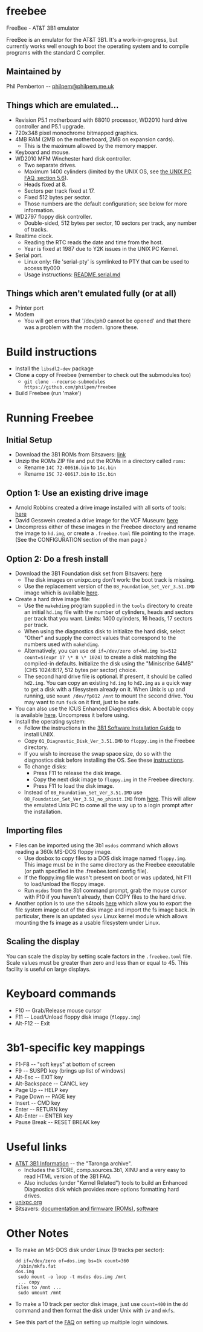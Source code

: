 # freebee
FreeBee - AT&amp;T 3B1 emulator

FreeBee is an emulator for the AT&T 3B1. It's a work-in-progress, but currently works well enough to boot the operating system and to compile programs with the standard C compiler.


## Maintained by

Phil Pemberton -- <philpem@philpem.me.uk>


## Things which are emulated...

  * Revision P5.1 motherboard with 68010 processor, WD2010 hard drive controller and P5.1 upgrade.
  * 720x348 pixel monochrome bitmapped graphics.
  * 4MB RAM (2MB on the motherboard, 2MB on expansion cards).
    * This is the maximum allowed by the memory mapper.
  * Keyboard and mouse.
  * WD2010 MFM Winchester hard disk controller.
    * Two separate drives.
    * Maximum 1400 cylinders (limited by the UNIX OS, see [the UNIX PC FAQ, section 5.6](http://www.unixpc.org/FAQ)).
    * Heads fixed at 8.
    * Sectors per track fixed at 17.
    * Fixed 512 bytes per sector.
    * Those numbers are the default configuration; see below for more information.
  * WD2797 floppy disk controller.
    * Double-sided, 512 bytes per sector, 10 sectors per track, any number of tracks.
  * Realtime clock.
    * Reading the RTC reads the date and time from the host.
    * Year is fixed at 1987 due to Y2K issues in the UNIX PC Kernel.
  * Serial port.
    * Linux only: file 'serial-pty' is symlinked to PTY that can be used to access tty000
    * Usage instructions: [README.serial.md](README.serial.md)



## Things which aren't emulated fully (or at all)

  * Printer port
  * Modem
    * You will get errors that '/dev/ph0 cannot be opened' and that there was a problem with the modem. Ignore these.


# Build instructions

  - Install the `libsdl2-dev` package
  - Clone a copy of Freebee (remember to check out the submodules too)
    - `git clone --recurse-submodules https://github.com/philpem/freebee`
  - Build Freebee (run 'make')


# Running Freebee

## Initial Setup
  - Download the 3B1 ROMs from Bitsavers: [link](http://bitsavers.org/pdf/att/3b1/firmware/3b1_roms.zip)
  - Unzip the ROMs ZIP file and put the ROMs in a directory called `roms`:
    * Rename `14C 72-00616.bin` to `14c.bin`
    * Rename `15C 72-00617.bin` to `15c.bin`

## Option 1: Use an existing drive image
  - Arnold Robbins created a drive image installed with all sorts of tools: [here](https://www.skeeve.com/3b1/)
  - David Gesswein created a drive image for the VCF Museum: [here](http://www.pdp8online.com/3b1/demos.shtml)
  - Uncompress either of these images in the Freebee directory and rename the image to `hd.img`, or create a `.freebee.toml` file pointing to the image. (See the CONFIGURATION section of the man page.)

## Option 2: Do a fresh install
  - Download the 3B1 Foundation disk set from Bitsavers: [here](http://bitsavers.org/bits/ATT/unixPC/system_software_3.51/)
    * The disk images on unixpc.org don't work: the boot track is missing.
    * Use the replacement version of the `08_Foundation_Set_Ver_3.51.IMD` image which is available [here](https://www.skeeve.com/3b1/os-install/index.html).
  - Create a hard drive image file:
    * Use the `makehdimg` program supplied in the `tools` directory to create an initial `hd.img` file with the number of cylinders, heads and sectors per track that you want.  Limits: 1400 cylinders, 16 heads, 17 sectors per track.
    * When using the diagnostics disk to initialize the hard disk, select "Other" and supply the correct values that correspond to the numbers used with `makehdimg`.
    * Alternatively, you can use `dd if=/dev/zero of=hd.img bs=512 count=$(expr 17 \* 8 \* 1024)` to create a disk matching the compiled-in defaults. Initialize the disk using the "Miniscribe 64MB" (CHS 1024:8:17, 512 bytes per sector) choice.
    * The second hard drive file is optional. If present, it should be called `hd2.img`.  You can copy an existing `hd.img` to `hd2.img` as a quick way to get a disk with a filesystem already on it. When Unix is up and running, use `mount /dev/fp012 /mnt` to mount the second drive. You may want to run `fsck` on it first, just to be safe.
  - You can also use the ICUS Enhanced Diagnostics disk. A bootable copy is
  available [here](https://www.skeeve.com/3b1/enhanced-diag/index.html).
  Uncompress it before using.
  - Install the operating system:
    * Follow the instructions in the [3B1 Software Installation Guide](http://bitsavers.org/pdf/att/3b1/999-801-025IS_ATT_UNIX_PC_System_Software_Installation_Guide_1987.pdf) to install UNIX.
    * Copy `01_Diagnostic_Disk_Ver_3.51.IMD` to `floppy.img` in the Freebee directory.
    * If you wish to increase the swap space size, do so with the diagnostics
      disk before installing the OS. See these [instructions](https://groups.google.com/g/comp.sys.att/c/8XLILI3K8-Y/m/VxVMJNdt9NQJ).
    * To change disks:
      * Press F11 to release the disk image.
      * Copy the next disk image to `floppy.img` in the Freebee directory.
      * Press F11 to load the disk image.
    * Instead of `08_Foundation_Set_Ver_3.51.IMD` use `08_Foundation_Set_Ver_3.51_no_phinit.IMD` from [here](https://www.skeeve.com/3b1/os-install/index.html).
      This will allow the emulated Unix PC to come all the way up to
      a login prompt after the installation.

## Importing files
  - Files can be imported using the 3b1 `msdos` command which allows reading a 360k MS-DOS floppy image.
    * Use dosbox to copy files to a DOS disk image named `floppy.img`. This image must be in the same directory as the Freebee executable (or path specified in the .freebee.toml config file).
    * If the floppy.img file wasn't present on boot or was updated, hit F11 to load/unload the floppy image.
    * Run `msdos` from the 3b1 command prompt, grab the mouse cursor with F10 if you haven't already, then COPY files to the hard drive.
  - Another option is to use the s4tools [here](https://github.com/dgesswein/s4-3b1-pc7300) which allow you to export the file system image out of the disk image and import the fs image back. In particular, there is an updated `sysv` Linux kernel module which allows mounting the fs image as a usable filesystem under Linux.

## Scaling the display

You can scale the display by setting scale factors in the `.freebee.toml` file.
Scale values must be greater than zero and less than or equal to 45. This
facility is useful on large displays.

# Keyboard commands

  * F10 -- Grab/Release mouse cursor
  * F11 -- Load/Unload floppy disk image (`floppy.img`)
  * Alt-F12 -- Exit

# 3b1-specific key mappings

  * F1-F8 -- "soft keys" at bottom of screen
  * F9 -- SUSPD key (brings up list of windows)
  * Alt-Esc -- EXIT key
  * Alt-Backspace -- CANCL key
  * Page Up -- HELP key
  * Page Down -- PAGE key
  * Insert -- CMD key
  * Enter -- RETURN key
  * Alt-Enter -- ENTER key
  * Pause Break -- RESET BREAK key

# Useful links

  * [AT&T 3B1 Information](http://unixpc.taronga.com) -- the "Taronga archive".
    * Includes the STORE, comp.sources.3b1, XINU and a very easy to read HTML version of the 3B1 FAQ.
    * Also includes (under "Kernel Related") tools to build an Enhanced Diagnostics disk which provides more options formatting hard drives.
  * [unixpc.org](http://www.unixpc.org/)
  * Bitsavers: [documentation and firmware (ROMs)](http://bitsavers.org/pdf/att/3b1/), [software](http://bitsavers.org/bits/ATT/unixPC/)

# Other Notes

  * To make an MS-DOS disk under Linux (9 tracks per sector):

	<code>dd if=/dev/zero of=dos.img bs=1k count=360<br/>
	/sbin/mkfs.fat dos.img<br/>
	sudo mount -o loop -t msdos dos.img /mnt<br/>
	... copy files to /mnt ...<br/>
	sudo umount /mnt<br/></code>

  * To make a 10 track per sector disk image, just use `count=400` in the `dd` command and then format the disk under Unix with `iv` and `mkfs`.

  * See this part of the [FAQ](https://stason.org/TULARC/pc/3b1-faq/4-4-How-do-I-get-multiple-login-windows.html) on setting up multiple login windows.
